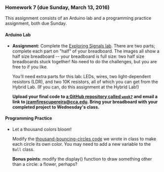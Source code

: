 ### Homework 7 (due Sunday, March 13, 2016)

This assignment consists of an Arduino lab and a programming practice assignment, both due Sunday.

#### Arduino Lab

- **Assignment:** Complete the [Exploring Signals lab](http://workshopweekend.net/arduino/labs/exploring-signals). There are two parts; complete each part on "half" of your breadboard. The images all show a half size breadboard -- your breadboard is full size: two half size breadboards stuck together! No need to do the challenges, but you are free to if you like.
  
  You'll need extra parts for this lab: LEDs, wires, two light-dependent resistors (LDR), and two 10K resistors, all of which you can get from the Hybrid Lab. (If you can, do this assignment at the Hybrid Lab!)
  
  **Upload your final code to [a GitHub repository called `week7`](../github-guide.md) and email a link to [jzamfirescupereira@cca.edu](mailto:jzamfirescupereira@cca.edu). Bring your breadboard with your completed project to Wednesday's class.**


#### Programming Practice

- Let a thousand colors bloom!
  
  Modify the [thousand-bouncing-circles code](thousands.pde) we wrote in class to make each circle its own color. You may need to add a new variable to the `Ball` class.
  
  **Bonus points**: modify the display() function to draw something other than a circle: a flower, perhaps?